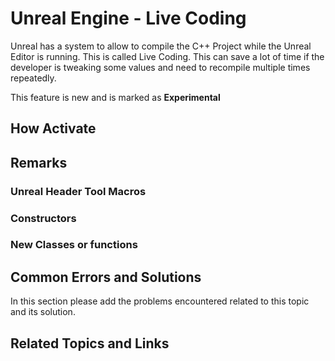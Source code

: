 # Unreal Engine - Live Coding

Unreal has a system to allow to compile the C++ Project while the Unreal Editor is running. This is called Live Coding. This can save a lot of time if the developer is tweaking some values and need to recompile multiple times 
repeatedly.

This feature is new and is marked as **Experimental**

## How Activate

## Remarks

### Unreal Header Tool Macros

### Constructors

### New Classes or functions

## Common Errors and Solutions

In this section please add the problems encountered related to this topic and its solution.

## Related Topics and Links

